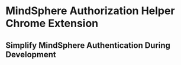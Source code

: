 # MindSphere Authorization Helper Chrome Extension

## Simplify MindSphere Authentication During Development
